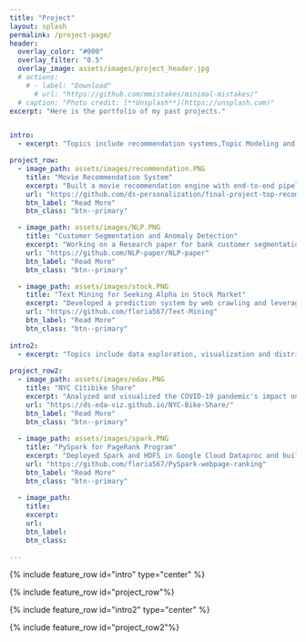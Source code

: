 ```yaml
---
title: "Project"
layout: splash
permalink: /project-page/
header:
  overlay_color: "#000"
  overlay_filter: "0.5"
  overlay_image: assets/images/project_header.jpg
  # actions:
    # - label: "Download"
      # url: "https://github.com/mmistakes/minimal-mistakes/"
  # caption: "Photo credit: [**Unsplash**](https://unsplash.com)"
excerpt: "Here is the portfolio of my past projects."


intro:
  - excerpt: "Topics include recommendation systems,Topic Modeling and Natural Language Processing."

project_row:
  - image_path: assets/images/recommendation.PNG
    title: "Movie Recommendation System"
    excerpt: "Built a movie recommendation engine with end-to-end pipeline for personalized top recommended movies and conducted extensive experiments."
    url: "https://github.com/ds-personalization/final-project-top-recommended-final"
    btn_label: "Read More"
    btn_class: "btn--primary"

  - image_path: assets/images/NLP.PNG
    title: "Customer Segmentation and Anomaly Detection"
    excerpt: "Working on a Research paper for bank customer segmentation and anomaly detection based on transaction behavior with innovative work"
    url: "https://github.com/NLP-paper/NLP-paper"
    btn_label: "Read More"
    btn_class: "btn--primary"

  - image_path: assets/images/stock.PNG
    title: "Text Mining for Seeking Alpha in Stock Market"
    excerpt: "Developed a prediction system by web crawling and leveraging Yahoo Finance News for stock price prediction; simulated a systematic trading strategy"
    url: "https://github.com/floria567/Text-Mining"
    btn_label: "Read More"
    btn_class: "btn--primary" 
    
intro2:
  - excerpt: "Topics include data exploration, visualization and distribution system, etc."
    
project_row2:
  - image_path: assets/images/edav.PNG
    title: "NYC Citibike Share"
    excerpt: "Analyzed and visualized the COVID-19 pandemic's impact on New York City residents who use Citibike as part of their commuting tools."
    url: "https://ds-eda-viz.github.io/NYC-Bike-Share/"
    btn_label: "Read More"
    btn_class: "btn--primary"
    
  - image_path: assets/images/spark.PNG
    title: "PySpark for PageRank Program"
    excerpt: "Deployed Spark and HDFS in Google Cloud Dataproc and built a PySpark application to generate a web graph and page rank program from entire Wikipedia"
    url: "https://github.com/floria567/PySpark-webpage-ranking"
    btn_label: "Read More"
    btn_class: "btn--primary"
    
  - image_path: 
    title: 
    excerpt: 
    url: 
    btn_label: 
    btn_class:
   
---
```


{% include feature_row id="intro" type="center" %}

{% include feature_row id="project_row"%}

{% include feature_row id="intro2" type="center" %}

{% include feature_row id="project_row2"%}



<!-- {% include feature_row id="feature_row2" type="left" %} -->

<!-- {% include feature_row id="feature_row3" type="right" %} -->

<!-- {% include feature_row id="feature_row4" type="center" %} -->
